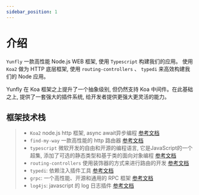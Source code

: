 ```yaml
---
sidebar_position: 1
---
```


# 介绍

`Yunfly` 一款高性能 Node.js WEB 框架, 使用 `Typescript` 构建我们的应用。
使用 `Koa2` 做为 HTTP 底层框架, 使用 `routing-controllers` 、 `typedi` 来高效构建我们的 Node 应用。

Yunfly 在 Koa 框架之上提升了一个抽象级别, 但仍然支持 Koa 中间件。在此基础之上, 提供了一套强大的插件系统, 给开发者提供更强大更灵活的能力。

## 框架技术栈

> - `Koa2` node.js http 框架, async await异步编程 [参考文档](https://koa.bootcss.com/)
> - `find-my-way` 一款高性能的 http 路由器 [参考文档](https://github.com/delvedor/find-my-way)
> - `typescript` 微软开发的自由和开源的编程语言, 它是JavaScript的一个超集, 添加了可选的静态类型和基于类的面向对象编程 [参考文档](https://www.tslang.cn/docs/home.html)
> - `routing-controllers`  使用装饰器的方式来进行路由的开发 [参考文档](https://github.com/typestack/routing-controllers#readme)
> - `typedi`: 依赖注入插件工具  [参考文档](https://github.com/typestack/typedi)
> - `grpc`: 一个高性能、开源和通用的 RPC 框架  [参考文档](https://grpc.github.io/grpc/node/index.html)
> - `log4js`: javascript 的 log 日志插件 [参考文档](https://github.com/log4js-node/log4js-node)
